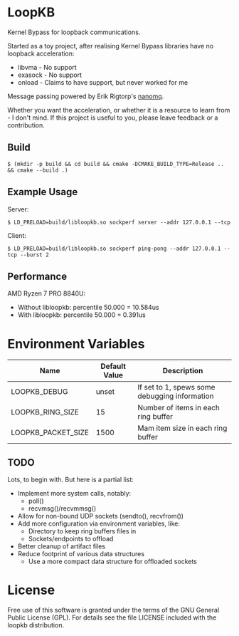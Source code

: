 # LoopKB
Kernel Bypass for loopback communications.

Started as a toy project, after realising Kernel Bypass libraries have no loopback acceleration:
 * libvma - No support
 * exasock - No support
 * onload - Claims to have support, but never worked for me

Message passing powered by Erik Rigtorp's [nanomq](https://github.com/rigtorp/nanomq).

Whether you want the acceleration, or whether it is a resource to learn from - I don't mind. If this project is useful to you, please leave feedback
or a contribution.

## Build
```
$ (mkdir -p build && cd build && cmake -DCMAKE_BUILD_TYPE=Release ..  && cmake --build .)
```

## Example Usage
Server:
```
$ LD_PRELOAD=build/libloopkb.so sockperf server --addr 127.0.0.1 --tcp
```

Client:
```
$ LD_PRELOAD=build/libloopkb.so sockperf ping-pong --addr 127.0.0.1 --tcp --burst 2
```

## Performance
AMD Ryzen 7 PRO 8840U:
 * Without libloopkb: percentile 50.000 = 10.584us
 * With libloopkb: percentile 50.000 = 0.391us

# Environment Variables
| Name               | Default Value | Description                                   |
|--------------------|---------------|-----------------------------------------------|
| LOOPKB_DEBUG       | unset         | If set to 1, spews some debugging information |
| LOOPKB_RING_SIZE   | 15            | Number of items in each ring buffer           |
| LOOPKB_PACKET_SIZE | 1500          | Mam item size in each ring buffer             |

## TODO
Lots, to begin with. But here is a partial list:
 * Implement more system calls, notably:
   * poll()
   * recvmsg()/recvmmsg()
 * Allow for non-bound UDP sockets (sendto(), recvfrom())
 * Add more configuration via environment variables, like:
   * Directory to keep ring buffers files in
   * Sockets/endpoints to offload
 * Better cleanup of artifact files
 * Reduce footprint of various data structures
   * Use a more compact data structure for offloaded sockets

# License
Free use of this software is granted under the terms of the GNU General Public License (GPL). For details see the file LICENSE included with the loopkb distribution.
